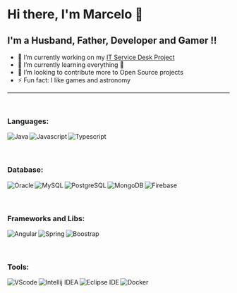 # Hi there, I'm Marcelo 👋

## I'm a Husband, Father, Developer and Gamer !!

- 🔭 I’m currently working on my [IT Service Desk Project](https://github.com/users/mroncatto/projects/8)
- 🌱 I’m currently learning everything 🤣
- 🤔 I’m looking to contribute more to Open Source projects
- ⚡ Fun fact: I like games and astronomy

---

<br />

### Languages:
<img align="left" alt="Java" src="https://img.icons8.com/color/48/000000/java-coffee-cup-logo--v1.png"/>
<img align="left" alt="Javascript" src="https://img.icons8.com/color/48/000000/javascript--v1.png"/>
<img align="left" alt="Typescript" src="https://img.icons8.com/color/48/000000/typescript.png"/>




<br />
<br />
<br />

### Database:
<img align="left" alt="Oracle" src="https://img.icons8.com/color/48/000000/oracle-logo.png" />
<img align="left" alt="MySQL" src="https://img.icons8.com/color/48/000000/mysql-logo.png" />
<img align="left" alt="PostgreSQL" src="https://img.icons8.com/color/48/000000/postgreesql.png" />
<img align="left" alt="MongoDB" src="https://img.icons8.com/color/48/000000/mongodb.png" />
<img align="left" alt="Firebase" src="https://img.icons8.com/color/48/000000/firebase.png" />


<br />
<br />
<br />

### Frameworks and Libs:
<img align="left" alt="Angular" src="https://img.icons8.com/color/48/000000/angularjs.png"/>
<img align="left" alt="Spring" src="https://img.icons8.com/color/48/000000/spring-logo.png"/>
<img align="left" alt="Boostrap" src="https://img.icons8.com/color/48/000000/bootstrap.png"/>



<br />
<br />
<br />

### Tools:
<img align="left" alt="VScode" src="https://img.icons8.com/color/48/000000/visual-studio-code-2019.png"  />
<img align="left" alt="Intellij IDEA" src="https://img.icons8.com/color/48/000000/intellij-idea.png" />
<img align="left" alt="Eclipse IDE" src="https://img.icons8.com/ios-filled/50/000000/java-eclipse.png"/>
<img align="left" alt="Docker" src="https://img.icons8.com/fluent/48/000000/docker.png"/>





